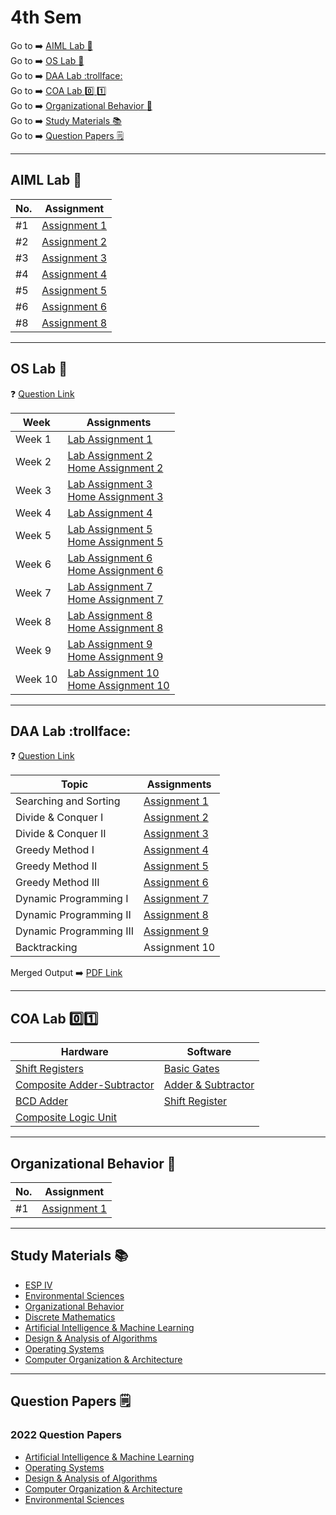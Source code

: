 # 4th Sem

Go to :arrow_right: [AIML Lab :brain:](#aiml-lab-brain) <br>
Go to :arrow_right: [OS Lab :penguin:](#os-lab-penguin) <br>
Go to :arrow_right: [DAA Lab :trollface:](#daa-lab-trollface) <br>
Go to :arrow_right: [COA Lab :zero: :one:](#coa-lab-zeroone) <br>
Go to :arrow_right: [Organizational Behavior :briefcase:](#organizational-behavior-briefcase) <br>
Go to :arrow_right: [Study Materials :books:](#study-materials-books) <br>
Go to :arrow_right: [Question Papers :spiral_notepad:](#question-papers-spiral_notepad)

---

## AIML Lab :brain:

| No. | Assignment                                   |
| --- | -------------------------------------------- |
| #1  | [Assignment 1](./AIML/assignment1/family.pl) |
| #2  | [Assignment 2](./AIML/assignment2)           |
| #3  | [Assignment 3](./AIML/assignment3)           |
| #4  | [Assignment 4](./AIML/assignment4)           |
| #5  | [Assignment 5](./AIML/assignment5)           |
| #6  | [Assignment 6](./AIML/assignment6/)          |
| #8  | [Assignment 8](./AIML/assignment8/)          |

---

## OS Lab :penguin:

:question: [Question Link](https://drive.google.com/file/d/15o1MAmkMAReHyUHMT7VpRWZTr7DARHP_/view?usp=drivesdk)

| Week    | Assignments                                                                                            |
| ------- | ------------------------------------------------------------------------------------------------------ |
| Week 1  | [Lab Assignment 1](./OS/assignment1/lab1.md)                                                           |
| Week 2  | [Lab Assignment 2](./OS/assignment2/lab2.md) <br> [Home Assignment 2](./OS/assignment2/home2.md)       |
| Week 3  | [Lab Assignment 3](./OS/assignment3/lab3.md) <br> [Home Assignment 3](./OS/assignment3/home3.md)       |
| Week 4  | [Lab Assignment 4](./OS/assignment4/lab4.md)                                                           |
| Week 5  | [Lab Assignment 5](./OS/assignment5/lab5.md) <br> [Home Assignment 5](./OS/assignment5/home5.md)       |
| Week 6  | [Lab Assignment 6](./OS/assignment6/lab6.md) <br> [Home Assignment 6](./OS/assignment6/home6.md)       |
| Week 7  | [Lab Assignment 7](./OS/assignment7/lab7.md) <br> [Home Assignment 7](./OS/assignment7/home7.md)       |
| Week 8  | [Lab Assignment 8](./OS/assignment8/lab8.md) <br> [Home Assignment 8](./OS/assignment8/home8.md)       |
| Week 9  | [Lab Assignment 9](./OS/assignment9/lab9.md) <br> [Home Assignment 9](./OS/assignment9/home9.md)       |
| Week 10 | [Lab Assignment 10](./OS/assignment10/lab10.md) <br> [Home Assignment 10](./OS/assignment10/home10.md) |

---

## DAA Lab :trollface:

:question: [Question Link](https://drive.google.com/file/d/1SKvDe8jgySiOxUjLt8G6e-yr7ajdNLxd/view?usp=share_link)

| Topic                   | Assignments                        |
| ----------------------- | ---------------------------------- |
| Searching and Sorting   | [Assignment 1](./DAA/assignment1/) |
| Divide & Conquer I      | [Assignment 2](./DAA/assignment2/) |
| Divide & Conquer II     | [Assignment 3](./DAA/assignment3/) |
| Greedy Method I         | [Assignment 4](./DAA/assignment4/) |
| Greedy Method II        | [Assignment 5](./DAA/assignment5/) |
| Greedy Method III       | [Assignment 6](./DAA/assignment6/) |
| Dynamic Programming I   | [Assignment 7](./DAA/assignment7/) |
| Dynamic Programming II  | [Assignment 8](./DAA/assignment8/) |
| Dynamic Programming III | [Assignment 9](./DAA/assignment9/) |
| Backtracking            | Assignment 10                      |

Merged Output :arrow_right: [PDF Link](https://drive.google.com/file/d/12cA2oswTGi0NzyMscfK0yCtGUTcZ5Ckl/view?usp=share_link)

---

## COA Lab :zero::one:

| Hardware                                                                                                            | Software                                      |
| ------------------------------------------------------------------------------------------------------------------- | --------------------------------------------- |
| [Shift Registers](https://drive.google.com/file/d/11cb8rPVw17eLTPiN5-_xJglYm9hL7dhI/view?usp=drivesdk)              | [Basic Gates](./COA/basic_gates/)             |
| [Composite Adder-Subtractor](https://drive.google.com/file/d/1svzrDydz5VKaKU6h5SSsTglSpnR6MaEL/view?usp=share_link) | [Adder & Subtractor](./COA/adder_subtractor/) |
| [BCD Adder](https://drive.google.com/file/d/1dcpM1I7HZht4f4nV9wU4WRBzDkkK8Q5N/view?usp=share_link)                  | [Shift Register](./COA/shift_registers/)      |
| [Composite Logic Unit](https://drive.google.com/file/d/1RnBIqdMBTDCqzQxQkPijQnn1Qi4EUaP1/view?usp=share_link)       |                                               |

---

## Organizational Behavior :briefcase:

| No. | Assignment                                |
| --- | ----------------------------------------- |
| #1  | [Assignment 1](./OrgBehav/assignment1.md) |

---

## Study Materials :books:

- [ESP IV](https://drive.google.com/drive/folders/1vQo0cq_sHx6SghQjGW_YZTHeySxcNVHc?usp=share_link)
- [Environmental Sciences](https://drive.google.com/drive/folders/1-__DgfY-MwTaoyxFDN2RI1L8iHkRibsB?usp=share_link)
- [Organizational Behavior](https://drive.google.com/drive/folders/1lzAaGkzRAc3y58SlpB09CezFj___q_EY?usp=share_link)
- [Discrete Mathematics](https://drive.google.com/drive/folders/1oR7jzT5vrKZpYrcmbpDN1R5kwsJph-2t?usp=share_link)
- [Artificial Intelligence & Machine Learning](https://drive.google.com/drive/folders/1WktcDGmhf5h0XcEJI74aFnvt3LDQ0O8F?usp=share_link)
- [Design & Analysis of Algorithms](https://drive.google.com/drive/folders/1SyUtJOjIPBFJMwx8zJAZ0Xjaf6eRjApg?usp=share_link)
- [Operating Systems](https://drive.google.com/drive/folders/1AKfa7NIr2bvKNWT4vfEQ0G8k_XMRYuBz?usp=share_link)
- [Computer Organization & Architecture](https://drive.google.com/drive/folders/14RcEtJm0G15KSUN77ka43CKdoWzMCS8D?usp=share_link)

---

## Question Papers :spiral_notepad:

### 2022 Question Papers

- [Artificial Intelligence & Machine Learning](https://drive.google.com/file/d/1PAZRk6scgkrgVMzUuc8rrX3TQay-W16t/view?usp=share_link)
- [Operating Systems](https://drive.google.com/file/d/1PBHDMIeFz4Yav9oc8q-QZKwlbrBgB5KX/view?usp=share_link)
- [Design & Analysis of Algorithms](https://drive.google.com/file/d/1P72dpLaEm_opCp7M_CR8hWT94SpKSUqj/view?usp=share_link)
- [Computer Organization & Architecture](https://drive.google.com/file/d/1P0kJwWYellE_qxAGEWXmbJ-FPm7MtadI/view?usp=share_link)
- [Environmental Sciences](https://drive.google.com/file/d/1PD9L2BJlalxg-F3cTodKz4vsO1wvtvve/view?usp=share_link)

